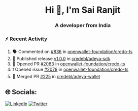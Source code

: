 <h1 align="center">Hi 👋, I'm Sai Ranjit</h1>
<h3 align="center">A developer from India</h3>

### :zap: Recent Activity

<!--START_SECTION:activity-->
1. 🗣 Commented on [#836](https://github.com/openwallet-foundation/credo-ts/issues/836#issuecomment-2470620512) in [openwallet-foundation/credo-ts](https://github.com/openwallet-foundation/credo-ts)
2. 🚀 Published release [v1.0.0](https://github.com/credebl/adeya-sdk/releases/tag/v1.0.0) in [credebl/adeya-sdk](https://github.com/credebl/adeya-sdk)
3. 💪 Opened PR [#2083](https://github.com/openwallet-foundation/credo-ts/pull/2083) in [openwallet-foundation/credo-ts](https://github.com/openwallet-foundation/credo-ts)
4. ❗ Opened issue [#2078](https://github.com/openwallet-foundation/credo-ts/issues/2078) in [openwallet-foundation/credo-ts](https://github.com/openwallet-foundation/credo-ts)
5. 🎉 Merged PR [#225](https://github.com/credebl/adeya-wallet/pull/225) in [credebl/adeya-wallet](https://github.com/credebl/adeya-wallet)
<!--END_SECTION:activity-->

## 🌐 Socials:
[![LinkedIn](https://img.shields.io/badge/LinkedIn-%230077B5.svg?logo=linkedin&logoColor=white)](https://linkedin.com/in/sairanjit) [![Twitter](https://img.shields.io/badge/Twitter-%231DA1F2.svg?logo=Twitter&logoColor=white)](https://twitter.com/sairanjit_) 
